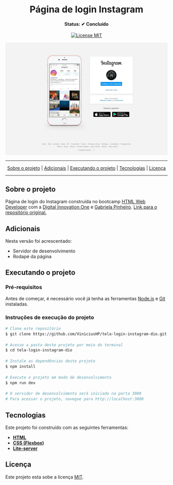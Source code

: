 <h1 align="center">
  Página de login Instagram
</h1>

<h4 align="center">Status: ✔ Concluído</h4>

<p align="center">
  <a href="https://opensource.org/licenses/MIT">
    <img src="https://img.shields.io/badge/License-MIT-blue.svg" alt="License MIT">
  </a>
</p>

<div align="center">
  <img src="img/pagina.jpg" alt="Início da página" width="686">
</div>

---

<p align="center">
 <a href="#user-content-sobre-o-projeto">Sobre o projeto</a> |
 <a href="#user-content-adicionais">Adicionais</a> |
 <a href="#user-content-executando-o-projeto">Executando o projeto</a> |
 <a href="#user-content-tecnologias">Tecnologias</a> | 
 <a href="#user-content-licença">Licença</a>
</p>

---

## **Sobre o projeto**

Página de login do Instagram construída no bootcamp [HTML Web Developer](https://digitalinnovation.one/bootcamps/html-web-developer) com a [Digital Innovation One](https://digitalinnovation.one/) e 
[Gabriela Pinheiro](https://www.linkedin.com/in/gabrielapinheiro129/). [Link para o repositório original.](https://github.com/SpruceGabriela/instagram-dio)

## **Adicionais**
Nesta versão foi acrescentado:

- Servidor de desenvolvimento
- Rodapé da página

## **Executando o projeto**

### Pré-requisitos
Antes de começar, é necessário você já tenha as ferramentas [Node.js](https://nodejs.org/en/) e [Git](https://git-scm.com/) instaladas.

### Instruções de execução do projeto
```bash
# Clone este repositório
$ git clone https://github.com/ViniciusHP/tela-login-instagram-dio.git

# Acesse a pasta deste projeto por meio do terminal
$ cd tela-login-instagram-dio

# Instale as dependências deste projeto
$ npm install

# Execute o projeto em modo de desenvolvimento
$ npm run dev

# O servidor de desenvolvimento será iniciado na porta 3000
# Para acessar o projeto, navegue para http://localhost:3000
```

## **Tecnologias**

Este projeto foi construído com as seguintes ferramentas:

- **[HTML](https://developer.mozilla.org/pt-BR/docs/Web/HTML)**
- **[CSS (Flexbox)](https://developer.mozilla.org/pt-BR/docs/Web/CSS)**
- **[Lite-server](https://github.com/johnpapa/lite-server)**

## **Licença**

Este projeto esta sobe a licença [MIT](./LICENSE).
